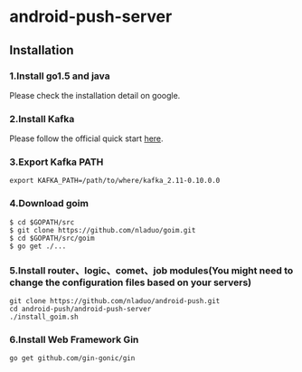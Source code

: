# android-push-server

## Installation
### 1.Install go1.5 and java
Please check the installation detail on google.
### 2.Install Kafka
Please follow the official quick start [here](http://kafka.apache.org/documentation.html#quickstart).

### 3.Export Kafka PATH
```shell
export KAFKA_PATH=/path/to/where/kafka_2.11-0.10.0.0
```

### 4.Download goim
```shell
$ cd $GOPATH/src
$ git clone https://github.com/nladuo/goim.git
$ cd $GOPATH/src/goim
$ go get ./...
```

### 5.Install router、logic、comet、job modules(You might need to change the configuration files based on your servers)
```shell
git clone https://github.com/nladuo/android-push.git
cd android-push/android-push-server
./install_goim.sh
```

### 6.Install Web Framework Gin
``` shell
go get github.com/gin-gonic/gin
```
